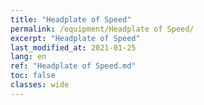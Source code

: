 ```yaml
---
title: "Headplate of Speed"
permalink: /equipment/Headplate of Speed/
excerpt: "Headplate of Speed"
last_modified_at: 2021-01-25
lang: en
ref: "Headplate of Speed.md"
toc: false
classes: wide
---
```


